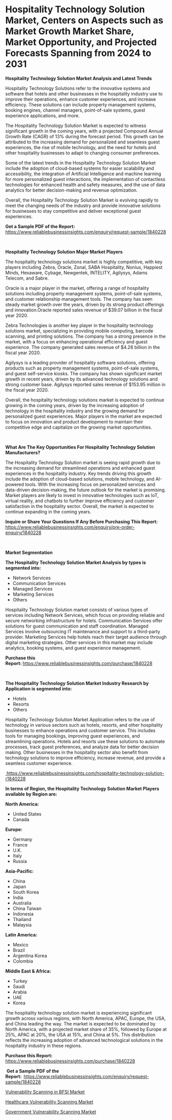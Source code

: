 <p><h1>Hospitality Technology Solution Market, Centers on Aspects such as Market Growth Market Share, Market Opportunity, and Projected Forecasts Spanning from 2024 to 2031</h1></p><p><strong>Hospitality Technology Solution Market Analysis and Latest Trends</strong></p>
<p><p>Hospitality Technology Solutions refer to the innovative systems and software that hotels and other businesses in the hospitality industry use to improve their operations, enhance customer experiences, and increase efficiency. These solutions can include property management systems, booking engines, channel managers, point-of-sale systems, guest experience applications, and more.</p><p>The Hospitality Technology Solution Market is expected to witness significant growth in the coming years, with a projected Compound Annual Growth Rate (CAGR) of 13% during the forecast period. This growth can be attributed to the increasing demand for personalized and seamless guest experiences, the rise of mobile technology, and the need for hotels and other hospitality businesses to adapt to changing consumer preferences.</p><p>Some of the latest trends in the Hospitality Technology Solution Market include the adoption of cloud-based systems for easier scalability and accessibility, the integration of Artificial Intelligence and machine learning for more personalized guest interactions, the implementation of contactless technologies for enhanced health and safety measures, and the use of data analytics for better decision-making and revenue optimization.</p><p>Overall, the Hospitality Technology Solution Market is evolving rapidly to meet the changing needs of the industry and provide innovative solutions for businesses to stay competitive and deliver exceptional guest experiences.</p></p>
<p><strong>Get a Sample PDF of the Report:&nbsp;</strong> <a href="https://www.reliablebusinessinsights.com/enquiry/request-sample/1840228">https://www.reliablebusinessinsights.com/enquiry/request-sample/1840228</a></p>
<p>&nbsp;</p>
<p><strong>Hospitality Technology Solution Major Market Players</strong></p>
<p><p>The hospitality technology solutions market is highly competitive, with key players including Zebra, Oracle, Zonal, SABA Hospitality, Nonius, Happiest Minds, Hexaware, Cybage, Newgentek, INTELITY, Agilysys, Adams Telecom, and Sabre. </p><p>Oracle is a major player in the market, offering a range of hospitality solutions including property management systems, point-of-sale systems, and customer relationship management tools. The company has seen steady market growth over the years, driven by its strong product offerings and innovation.Oracle reported sales revenue of $39.07 billion in the fiscal year 2020.</p><p>Zebra Technologies is another key player in the hospitality technology solutions market, specializing in providing mobile computing, barcode scanning, and printing solutions. The company has a strong presence in the market, with a focus on enhancing operational efficiency and guest experience. The company generated sales revenue of $4.28 billion in the fiscal year 2020.</p><p>Agilysys is a leading provider of hospitality software solutions, offering products such as property management systems, point-of-sale systems, and guest self-service kiosks. The company has shown significant market growth in recent years, driven by its advanced technology solutions and strong customer base. Agilysys reported sales revenue of $153.95 million in the fiscal year 2020.</p><p>Overall, the hospitality technology solutions market is expected to continue growing in the coming years, driven by the increasing adoption of technology in the hospitality industry and the growing demand for personalized guest experiences. Major players in the market are expected to focus on innovation and product development to maintain their competitive edge and capitalize on the growing market opportunities.</p></p>
<p>&nbsp;</p>
<p><strong>What Are The Key Opportunities For Hospitality Technology Solution Manufacturers?</strong></p>
<p><p>The Hospitality Technology Solution market is seeing rapid growth due to the increasing demand for streamlined operations and enhanced guest experiences in the hospitality industry. Key trends driving this growth include the adoption of cloud-based solutions, mobile technology, and AI-powered tools. With the increasing focus on personalized services and data-driven decision-making, the future outlook for the market is promising. Market players are likely to invest in innovative technologies such as IoT, virtual reality, and chatbots to further improve efficiency and customer satisfaction in the hospitality sector. Overall, the market is expected to continue expanding in the coming years.</p></p>
<p><strong>Inquire or Share Your Questions If Any Before Purchasing This Report:</strong> <a href="https://www.reliablebusinessinsights.com/enquiry/pre-order-enquiry/1840228">https://www.reliablebusinessinsights.com/enquiry/pre-order-enquiry/1840228</a></p>
<p>&nbsp;</p>
<p><strong>Market Segmentation</strong></p>
<p><strong>The Hospitality Technology Solution Market Analysis by types is segmented into:</strong></p>
<p><ul><li>Network Services</li><li>Communication Services</li><li>Managed Services</li><li>Marketing Services</li><li>Others</li></ul></p>
<p><p>Hospitality Technology Solution market consists of various types of services including Network Services, which focus on providing reliable and secure networking infrastructure for hotels. Communication Services offer solutions for guest communication and staff coordination. Managed Services involve outsourcing IT maintenance and support to a third-party provider. Marketing Services help hotels reach their target audience through digital marketing strategies. Other services in this market may include analytics, booking systems, and guest experience management.</p></p>
<p><strong>Purchase this Report:&nbsp;</strong><a href="https://www.reliablebusinessinsights.com/purchase/1840228">https://www.reliablebusinessinsights.com/purchase/1840228</a></p>
<p>&nbsp;</p>
<p><strong>The Hospitality Technology Solution Market Industry Research by Application is segmented into:</strong></p>
<p><ul><li>Hotels</li><li>Resorts</li><li>Others</li></ul></p>
<p><p>Hospitality Technology Solution Market Application refers to the use of technology in various sectors such as hotels, resorts, and other hospitality businesses to enhance operations and customer service. This includes tools for managing bookings, improving guest experiences, and streamlining operations. Hotels and resorts use these solutions to automate processes, track guest preferences, and analyze data for better decision making. Other businesses in the hospitality sector also benefit from technology solutions to improve efficiency, increase revenue, and provide a seamless customer experience.</p></p>
<p><a href="https://www.reliablebusinessinsights.com/hospitality-technology-solution-r1840228">&nbsp;https://www.reliablebusinessinsights.com/hospitality-technology-solution-r1840228</a></p>
<p><strong>In terms of Region, the Hospitality Technology Solution Market Players available by Region are:</strong></p>
<p>
    <p> <strong> North America: </strong>
        <ul>
            <li>United States</li>
            <li>Canada</li>
        </ul>
        </p> 
    <p> <strong> Europe: </strong>
        <ul>
            <li>Germany</li>
            <li>France</li>
            <li>U.K.</li>
            <li>Italy</li>
            <li>Russia</li>
        </ul>
        </p> 
    <p> <strong> Asia-Pacific: </strong>
        <ul>
            <li>China</li>
            <li>Japan</li>
            <li>South Korea</li>
            <li>India</li>
            <li>Australia</li>
            <li>China Taiwan</li>
            <li>Indonesia</li>
            <li>Thailand</li>
            <li>Malaysia</li>
        </ul>
        </p> 
    <p> <strong> Latin America: </strong>
        <ul>
            <li>Mexico</li>
            <li>Brazil</li>
            <li>Argentina Korea</li>
            <li>Colombia</li>
        </ul>
        </p> 
    <p> <strong> Middle East & Africa: </strong>
        <ul>
            <li>Turkey</li>
            <li>Saudi</li>
            <li>Arabia</li>
            <li>UAE</li>
            <li>Korea</li>
        </ul>
    </p>
    </p>
<p><p>The hospitality technology solution market is experiencing significant growth across various regions, with North America, APAC, Europe, the USA, and China leading the way. The market is expected to be dominated by North America, with a projected market share of 35%, followed by Europe at 25%, APAC at 20%, the USA at 15%, and China at 5%. This distribution reflects the increasing adoption of advanced technological solutions in the hospitality industry in these regions.</p></p>
<p><strong>Purchase this Report: </strong><a href="https://www.reliablebusinessinsights.com/purchase/1840228">https://www.reliablebusinessinsights.com/purchase/1840228</a></p>
<p>&nbsp;<strong>Get a Sample PDF of the Report:&nbsp;&nbsp;</strong><a href="https://www.reliablebusinessinsights.com/enquiry/request-sample/1840228">https://www.reliablebusinessinsights.com/enquiry/request-sample/1840228</a></p>
<p><strong></strong></p>
<p><p><a href="https://github.com/peachesmcdowel1/Market-Research-Report-List-3/blob/main/vulnerability-scanning-in-bfsi-market.md">Vulnerability Scanning in BFSI Market</a></p><p><a href="https://github.com/edytherolanlouisejk1miz0wig/Market-Research-Report-List-3/blob/main/healthcare-vulnerability-scanning-market.md">Healthcare Vulnerability Scanning Market</a></p><p><a href="https://github.com/gracielawharr/Market-Research-Report-List-2/blob/main/government-vulnerability-scanning-market.md">Government Vulnerability Scanning Market</a></p></p>
